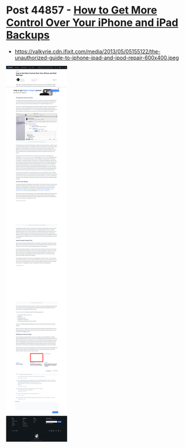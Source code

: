 # Post 44857 - [How to Get More Control Over Your iPhone and iPad Backups](https://www.ifixit.com/News/44857/how-to-get-more-control-over-your-iphone-and-ipad-backups)

- https://valkyrie.cdn.ifixit.com/media/2013/05/05155122/the-unauthorized-guide-to-iphone-ipad-and-ipod-repair-600x400.jpeg

![screencap](screenshots/1470dcc3-8c5b-4028-aa35-70ef45685b5f.png)
